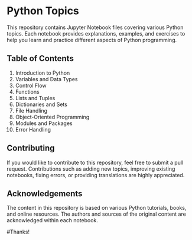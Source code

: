 # Python Topics

This repository contains Jupyter Notebook files covering various Python topics. Each notebook provides explanations, examples, and exercises to help you learn and practice different aspects of Python programming.

## Table of Contents

1. Introduction to Python
2. Variables and Data Types
3. Control Flow
4. Functions
5. Lists and Tuples
6. Dictionaries and Sets
7. File Handling
8. Object-Oriented Programming
9. Modules and Packages
10. Error Handling

## Contributing

If you would like to contribute to this repository, feel free to submit a pull request. Contributions such as adding new topics, improving existing notebooks, fixing errors, or providing translations are highly appreciated.

## Acknowledgements

The content in this repository is based on various Python tutorials, books, and online resources. The authors and sources of the original content are acknowledged within each notebook.

#Thanks!
